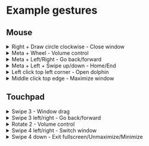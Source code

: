 # Example gestures
## Mouse
<details>
  <summary>Right + Draw circle clockwise - Close window</summary>

  ```yaml
  - type: stroke
    strokes: [ 'OAMAAUkEBRZZEgwkYCARMmA6GUBSViRPQGMrYyNkNLAOVT3DAzhH0AUdUOkYC1j2OQBkAA==' ]
    mouse_buttons: [ right ]

    actions:
      - plasma_shortcut: kwin,Window Close
  ```
</details>
<details>
  <summary>Meta + Wheel - Volume control</summary>
  
  ```yaml
  - type: wheel
    direction: up
    keyboard_modifiers: [ meta ]

    actions:
      - input:
        - keyboard: [ volumeup ]

  - type: wheel
    direction: down
    keyboard_modifiers: [ meta ]

    actions:
      - input:
        - keyboard: [ volumedown ]
  ```
</details>
<details>
  <summary>Meta + Left/Right - Go back/forward</summary>

  ```yaml
  - type: press
    keyboard_modifiers: [ meta ]
    mouse_buttons: [ left ]
    instant: true

    actions:
      - on: begin
        input:
          - mouse: [ back ]

  - type: press
    keyboard_modifiers: [ meta ]
    mouse_buttons: [ right ]
    instant: true

    actions:
      - on: begin
        input:
          - mouse: [ forward ]
  ```
</details>
<details>
  <summary>Meta + Left + Swipe up/down - Home/End</summary>
  
  ```yaml
  - type: swipe
    direction: up
    keyboard_modifiers: [ meta ]
    mouse_buttons: [ left ]

    actions:
      - on: begin
        input:
          - keyboard: [ leftctrl+home ]

  - type: swipe
    direction: down
    keyboard_modifiers: [ meta ]
    mouse_buttons: [ left ]

    actions:
      - on: begin
        input:
          - keyboard: [ leftctrl+end ]
  ```
</details>
<details>
  <summary>Left click top left corner - Open dolphin</summary>

  ```yaml
  - type: press
    mouse_buttons: [ left ]
    start_positions: [ 0%;0% - 0.01%;0.01% ]
    instant: true

    actions:
      - on: begin
        command: dolphin
  ```
</details>
<details>
  <summary>Middle click top edge - Maximize window</summary>

  ```yaml
  - type: press
    mouse_buttons: [ middle ]
    start_positions: [ 0%;0% - 100%;0.01% ]
    instant: true

    actions:
      - on: begin
        plasma_shortcut: kwin,Window Maximize
  ```
</details>

## Touchpad
<details>
  <summary>Swipe 3 - Window drag</summary>

  Swipe gestures have a different acceleration profile. You can change *Device.delta_multiplier* to make the gesture faster or slower.

  ```yaml
  - type: swipe
    direction: any
    fingers: 3

    actions:
      - on: begin
        input:
          - keyboard: [ +leftmeta ]
          - mouse: [ +left ]

      - on: update
        input:
          - mouse: [ move_by_delta ]

      - on: end_cancel
        input:
          - keyboard: [ -leftmeta ]
          - mouse: [ -left ]
```
</details>
<details>
  <summary>Swipe 3 left/right - Go back/forward</summary>
  
  ```yaml
  - type: swipe
    fingers: 3
    direction: left

    actions:
      - on: begin
        input:
          - mouse: [ back ]

  - type: swipe
    fingers: 3
    direction: right

    actions:
      - on: begin
        input:
          - mouse: [ forward ]
  ```
  
</details>
<details>
  <summary>Rotate 2 - Volume control</summary>

  ```yaml
  - type: rotate
    fingers: 2
    direction: any

    actions:
      - on: update
        interval: -10
        input:
          - keyboard: [ volumedown ]

      - on: update
        interval: 10
        input:
          - keyboard: [ volumeup ]
  ```
</details>
<details>
  <summary>Swipe 4 left/right - Switch window</summary>

  Swipe slow - Switch window<br>
  Swipe fast - Open alt+tab switcher 

  ```yaml
  - type: swipe
    direction: left_right
    fingers: 4
    speed: fast

    actions:
      - on: begin
        input:
          - keyboard: [ +leftalt, tab ]

      - on: update
        interval: -75
        input:
          - keyboard: [ leftshift+tab ]

      - on: update
        interval: 75
        input:
          - keyboard: [ tab ]

      - on: end_cancel
        input:
          - keyboard: [ -leftalt ]

  # Quick window switching (left)
  - type: swipe
    direction: left
    fingers: 4
    speed: slow

    actions:
      - on: begin
        input:
          - keyboard: [ leftalt+leftshift+tab ]

  # Quick window switching (right)
  - type: swipe
    direction: right
    fingers: 4
    speed: slow

    actions:
      - on: begin
        input:
          - keyboard: [ leftalt+tab ]
  ```
</details>
<details>
  <summary>Swipe 4 down - Exit fullscreen/Unmaximize/Minimize</summary>
  
  ```yaml
  - type: swipe
    fingers: 4
    direction: down

    actions:
      - on: begin
        one:
          - plasma_shortcut: kwin,Window Fullscreen
            conditions:
              - window_state: [ fullscreen ]

          - plasma_shortcut: kwin,Window Maximize
            conditions:
              - window_state: [ maximized ]

          - plasma_shortcut: kwin,Window Minimize
  ```
</details>
